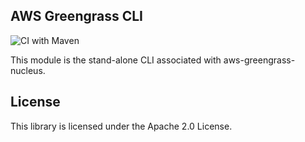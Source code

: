 ## AWS Greengrass CLI
![CI with Maven](https://github.com/aws-greengrass/aws-greengrass-cli/workflows/CI%20with%20Maven/badge.svg?branch=main)

This module is the stand-alone CLI associated with aws-greengrass-nucleus.

## License

This library is licensed under the Apache 2.0 License. 
